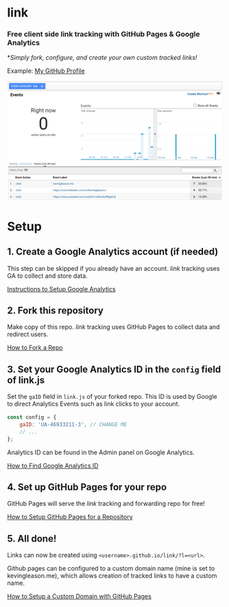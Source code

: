 # link
### Free client side link tracking with GitHub Pages & Google Analytics

**Simply fork, configure, and create your own custom tracked links!*

Example: [My GitHub Profile][example_link]

![Google Analytics Dashboard](https://github.com/GleasonK/link/blob/main/readme_img.png?raw=true)


# Setup
## 1. Create a Google Analytics account (if needed)
This step can be skipped if you already have an account.
_link_ tracking uses GA to collect and store data.

[Instructions to Setup Google Analytics][google_setup]

## 2. Fork this repository
Make copy of this repo.
_link_ tracking uses GitHub Pages to collect data and redirect users.

[How to Fork a Repo][gh_fork_repo]

## 3. Set your Google Analytics ID in the `config` field of link.js
Set the `gaID` field in `link.js` of your forked repo. This ID is used by Google to direct Analytics Events such as link clicks to your account.

```js
const config = {
	gaID: 'UA-46933211-3', // CHANGE ME
	// ...
};
```
Analytics ID can be found in the Admin panel on Google Analytics.

[How to Find Google Analytics ID][google_find_id]

## 4. Set up GitHub Pages for your repo
GitHub Pages will serve the _link_ tracking and forwarding repo for free!

[How to Setup GitHub Pages for a Repository][gh_pages_setup]

## 5. All done!
Links can now be created using `<username>.github.io/link/?l=<url>`.

Github pages can be configured to a custom domain name (mine is set to kevingleason.me), which allows creation of tracked links to have a custom name.

[How to Setup a Custom Domain with GitHub Pages][gh_custom_domain]

[example_link]:https://kevingleason.me/link/?l=https://github.com/GleasonK/
[google_setup]:https://support.google.com/analytics/answer/1008015
[gh_fork_repo]:https://docs.github.com/en/get-started/quickstart/fork-a-repo
[google_find_id]:https://support.google.com/analytics/answer/1008080
[gh_pages_setup]:https://pages.github.com/
[gh_custom_domain]:https://docs.github.com/en/pages/configuring-a-custom-domain-for-your-github-pages-site/managing-a-custom-domain-for-your-github-pages-site